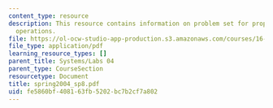 ```yaml
---
content_type: resource
description: This resource contains information on problem set for propulsion, payload,
  operations.
file: https://ol-ocw-studio-app-production.s3.amazonaws.com/courses/16-01-unified-engineering-i-ii-iii-iv-fall-2005-spring-2006/fe5860bf408163fb5202bc7b2cf7a802_spring2004_sp8.pdf
file_type: application/pdf
learning_resource_types: []
parent_title: Systems/Labs 04
parent_type: CourseSection
resourcetype: Document
title: spring2004_sp8.pdf
uid: fe5860bf-4081-63fb-5202-bc7b2cf7a802
---
```

